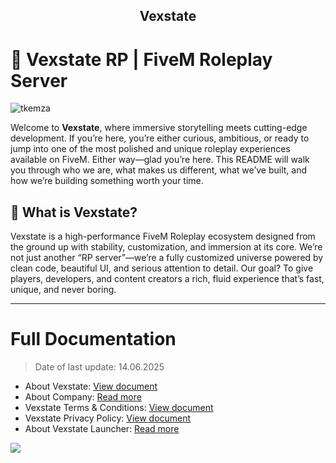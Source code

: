 <div align="center">
  <h2>Vexstate</h2>
</div>

# 💠 Vexstate RP | FiveM Roleplay Server
<p align="left"><img src="https://komarev.com/ghpvc/?username=tkemza&label=Profile%20views&color=0e75b6&style=flat" alt="tkemza" /></p>

Welcome to **Vexstate**, where immersive storytelling meets cutting-edge development. If you’re here, you’re either curious, ambitious, or ready to jump into one of the most polished and unique roleplay experiences available on FiveM. Either way—glad you’re here.
This README will walk you through who we are, what makes us different, what we’ve built, and how we’re building something worth your time.

## 🚀 What is Vexstate?

Vexstate is a high-performance FiveM Roleplay ecosystem designed from the ground up with stability, customization, and immersion at its core.
We’re not just another “RP server”—we’re a fully customized universe powered by clean code, beautiful UI, and serious attention to detail.
Our goal? To give players, developers, and content creators a rich, fluid experience that’s fast, unique, and never boring.

---

# Full Documentation
> Date of last update: 14.06.2025

- About Vexstate: [View document](MOREINFO.md)
- About Company: [Read more](ABOUT.md)
- Vexstate Terms & Conditions: [View document](TERMS.md)
- Vexstate Privacy Policy: [View document](POLICY.md)
- About Vexstate Launcher: [Read more](LAUNCHER.md)

![](https://github-readme-stats.vercel.app/api/top-langs/?username=vexstate&theme=dark&hide_border=true&include_all_commits=true&count_private=true&layout=compact)
